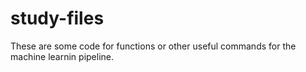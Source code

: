# study-files
These are some code for functions or other useful commands for the machine learnin pipeline. 
